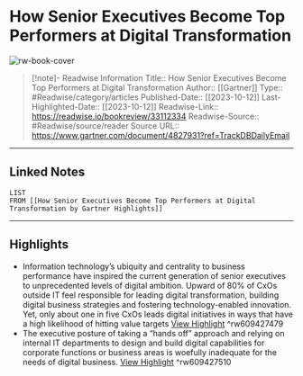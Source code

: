 # How Senior Executives Become Top Performers at Digital Transformation

![rw-book-cover](https://readwise-assets.s3.amazonaws.com/media/uploaded_book_covers/profile_174804/gartner-tile_OkQROnA.jpg)
<br>
>[!note]- Readwise Information
>Title:: How Senior Executives Become Top Performers at Digital Transformation
>Author:: [[Gartner]]
>Type:: #Readwise/category/articles
>Published-Date:: [[2023-10-12]]
>Last-Highlighted-Date:: [[2023-10-12]]
>Readwise-Link:: https://readwise.io/bookreview/33112334
>Readwise-Source:: #Readwise/source/reader
>Source URL:: https://www.gartner.com/document/4827931?ref=TrackDBDailyEmail
--- 

## Linked Notes
```dataview
LIST
FROM [[How Senior Executives Become Top Performers at Digital Transformation by Gartner Highlights]]
```

---

## Highlights
- Information technology’s ubiquity and centrality to business performance have inspired the current generation of senior executives to unprecedented levels of digital ambition. Upward of 80% of CxOs outside IT feel responsible for leading digital transformation, building digital business strategies and fostering technology-enabled innovation. Yet, only about one in five CxOs leads digital initiatives in ways that have a high likelihood of hitting value targets [View Highlight](https://readwise.io/open/609427479) ^rw609427479
- The executive posture of taking a “hands off” approach and relying on internal IT departments to design and build digital capabilities for corporate functions or business areas is woefully inadequate for the needs of digital business. [View Highlight](https://readwise.io/open/609427510) ^rw609427510

